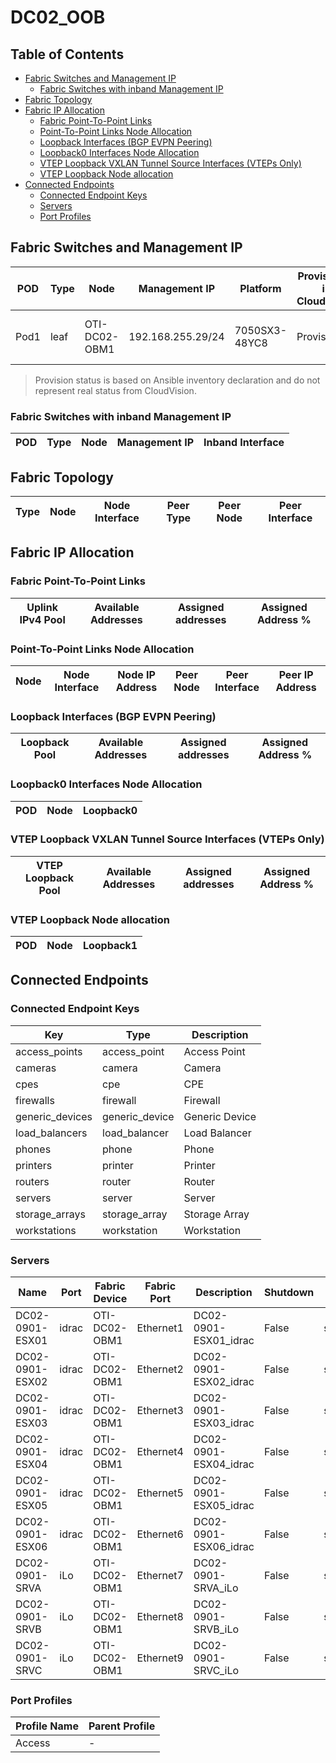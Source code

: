 # DC02_OOB

## Table of Contents

- [Fabric Switches and Management IP](#fabric-switches-and-management-ip)
  - [Fabric Switches with inband Management IP](#fabric-switches-with-inband-management-ip)
- [Fabric Topology](#fabric-topology)
- [Fabric IP Allocation](#fabric-ip-allocation)
  - [Fabric Point-To-Point Links](#fabric-point-to-point-links)
  - [Point-To-Point Links Node Allocation](#point-to-point-links-node-allocation)
  - [Loopback Interfaces (BGP EVPN Peering)](#loopback-interfaces-bgp-evpn-peering)
  - [Loopback0 Interfaces Node Allocation](#loopback0-interfaces-node-allocation)
  - [VTEP Loopback VXLAN Tunnel Source Interfaces (VTEPs Only)](#vtep-loopback-vxlan-tunnel-source-interfaces-vteps-only)
  - [VTEP Loopback Node allocation](#vtep-loopback-node-allocation)
- [Connected Endpoints](#connected-endpoints)
  - [Connected Endpoint Keys](#connected-endpoint-keys)
  - [Servers](#servers)
  - [Port Profiles](#port-profiles)

## Fabric Switches and Management IP

| POD | Type | Node | Management IP | Platform | Provisioned in CloudVision | Serial Number |
| --- | ---- | ---- | ------------- | -------- | -------------------------- | ------------- |
| Pod1 | leaf | OTI-DC02-OBM1 | 192.168.255.29/24 | 7050SX3-48YC8 | Provisioned | SN-OTI-DC02-OBM1 |

> Provision status is based on Ansible inventory declaration and do not represent real status from CloudVision.

### Fabric Switches with inband Management IP

| POD | Type | Node | Management IP | Inband Interface |
| --- | ---- | ---- | ------------- | ---------------- |

## Fabric Topology

| Type | Node | Node Interface | Peer Type | Peer Node | Peer Interface |
| ---- | ---- | -------------- | --------- | ----------| -------------- |

## Fabric IP Allocation

### Fabric Point-To-Point Links

| Uplink IPv4 Pool | Available Addresses | Assigned addresses | Assigned Address % |
| ---------------- | ------------------- | ------------------ | ------------------ |

### Point-To-Point Links Node Allocation

| Node | Node Interface | Node IP Address | Peer Node | Peer Interface | Peer IP Address |
| ---- | -------------- | --------------- | --------- | -------------- | --------------- |

### Loopback Interfaces (BGP EVPN Peering)

| Loopback Pool | Available Addresses | Assigned addresses | Assigned Address % |
| ------------- | ------------------- | ------------------ | ------------------ |

### Loopback0 Interfaces Node Allocation

| POD | Node | Loopback0 |
| --- | ---- | --------- |

### VTEP Loopback VXLAN Tunnel Source Interfaces (VTEPs Only)

| VTEP Loopback Pool | Available Addresses | Assigned addresses | Assigned Address % |
| --------------------- | ------------------- | ------------------ | ------------------ |

### VTEP Loopback Node allocation

| POD | Node | Loopback1 |
| --- | ---- | --------- |

## Connected Endpoints

### Connected Endpoint Keys

| Key | Type | Description |
| --- | ---- | ----------- |
| access_points | access_point | Access Point |
| cameras | camera | Camera |
| cpes | cpe | CPE |
| firewalls | firewall | Firewall |
| generic_devices | generic_device | Generic Device |
| load_balancers | load_balancer | Load Balancer |
| phones | phone | Phone |
| printers | printer | Printer |
| routers | router | Router |
| servers | server | Server |
| storage_arrays | storage_array | Storage Array |
| workstations | workstation | Workstation |

### Servers

| Name | Port | Fabric Device | Fabric Port | Description | Shutdown | Type | Mode | VLANs | Profile |
| ---- | ---- | ------------- | ------------| ----------- | -------- | ---- | ---- | ----- | ------- |
| DC02-0901-ESX01 | idrac | OTI-DC02-OBM1 | Ethernet1 | DC02-0901-ESX01_idrac | False | switched | access | 2545 | Access |
| DC02-0901-ESX02 | idrac | OTI-DC02-OBM1 | Ethernet2 | DC02-0901-ESX02_idrac | False | switched | access | 2545 | Access |
| DC02-0901-ESX03 | idrac | OTI-DC02-OBM1 | Ethernet3 | DC02-0901-ESX03_idrac | False | switched | access | 2545 | Access |
| DC02-0901-ESX04 | idrac | OTI-DC02-OBM1 | Ethernet4 | DC02-0901-ESX04_idrac | False | switched | access | 2545 | Access |
| DC02-0901-ESX05 | idrac | OTI-DC02-OBM1 | Ethernet5 | DC02-0901-ESX05_idrac | False | switched | access | 2545 | Access |
| DC02-0901-ESX06 | idrac | OTI-DC02-OBM1 | Ethernet6 | DC02-0901-ESX06_idrac | False | switched | access | 2545 | Access |
| DC02-0901-SRVA | iLo | OTI-DC02-OBM1 | Ethernet7 | DC02-0901-SRVA_iLo | False | switched | access | 2545 | Access |
| DC02-0901-SRVB | iLo | OTI-DC02-OBM1 | Ethernet8 | DC02-0901-SRVB_iLo | False | switched | access | 2545 | Access |
| DC02-0901-SRVC | iLo | OTI-DC02-OBM1 | Ethernet9 | DC02-0901-SRVC_iLo | False | switched | access | 2545 | Access |

### Port Profiles

| Profile Name | Parent Profile |
| ------------ | -------------- |
| Access | - |
